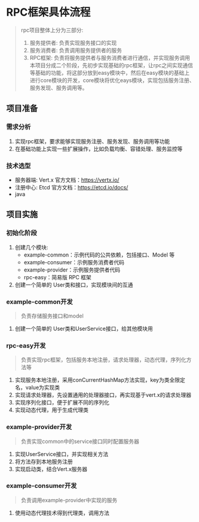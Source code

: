 # RPC框架具体流程
> rpc项目整体上分为三部分: 
> 1. 服务提供者: 负责实现服务接口的实现
> 2. 服务消费者: 负责调用服务提供者的服务
> 3. RPC框架: 负责将服务提供者与服务消费者进行通信，并实现服务调用
> 本项目分成二个阶段，先初步实现基础的rpc框架，让rpc之间实现通信等基础的功能，将这部分放到easy模块中，然后在easy模块的基础上进行core模块的开发，core模块将优化eays模块，实现包括服务注册、服务发现、服务调用等。
## 项目准备
### 需求分析
1. 实现rpc框架，要求能够实现服务注册、服务发现、服务调用等功能
2. 在基础功能上实现一些扩展操作，比如负载均衡、容错处理、服务监控等
### 技术选型
- 服务器端: Vert.x 官方文档：https://vertx.io/
- 注册中心: Etcd 官方文档：https://etcd.io/docs/
- java
## 项目实施
### 初始化阶段
1. 创建几个模块:
    - example-common：示例代码的公共依赖，包括接口、Model 等
    - example-consumer：示例服务消费者代码
    - example-provider：示例服务提供者代码
    - rpc-easy：简易版 RPC 框架
2. 创建一个简单的 User类和接口，实现模块间的互通
### example-common开发
> 负责存储服务接口和model
1. 创建一个简单的 User类和UserService接口，给其他模块用
### rpc-easy开发
> 负责实现rpc框架，包括服务本地注册，请求处理器，动态代理，序列化方法等
1. 实现服务本地注册，采用conCurrentHashMap方法实现，key为类全限定名，value为实现类
2. 实现请求处理器，先设置通用的处理器接口，再实现基于vert.x的请求处理器
3. 实现序列化接口，便于扩展不同的序列化
4. 实现动态代理，用于生成代理类
### example-provider开发
> 负责实现common中的service接口同时配置服务器
1. 实现UserService接口，并实现相关方法
2. 将方法存到本地服务注册
3. 实现启动类，结合Vert.x服务器
### example-consumer开发
> 负责调用example-provider中实现的服务
1. 使用动态代理技术得到代理类，调用方法




